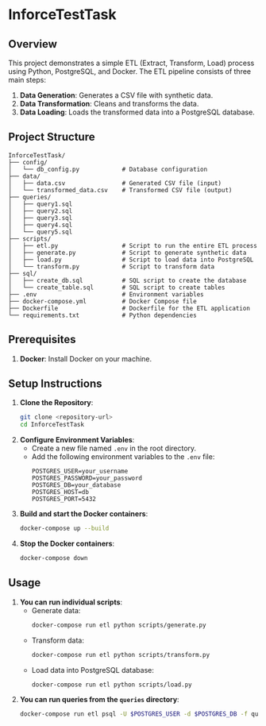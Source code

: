 # InforceTestTask

## Overview

This project demonstrates a simple ETL (Extract, Transform, Load) process using Python, PostgreSQL, and Docker. The ETL pipeline consists of three main steps:

1. **Data Generation**: Generates a CSV file with synthetic data.
2. **Data Transformation**: Cleans and transforms the data.
3. **Data Loading**: Loads the transformed data into a PostgreSQL database.

## Project Structure

```plaintext
InforceTestTask/
├── config/
│   └── db_config.py            # Database configuration
├── data/
│   ├── data.csv                # Generated CSV file (input)
│   └── transformed_data.csv    # Transformed CSV file (output)
├── queries/
│   ├── query1.sql              
│   ├── query2.sql              
│   ├── query3.sql              
│   ├── query4.sql              
│   └── query5.sql              
├── scripts/
│   ├── etl.py                  # Script to run the entire ETL process
│   ├── generate.py             # Script to generate synthetic data
│   ├── load.py                 # Script to load data into PostgreSQL
│   └── transform.py            # Script to transform data
├── sql/
│   ├── create_db.sql           # SQL script to create the database
│   └── create_table.sql        # SQL script to create tables
├── .env                        # Environment variables
├── docker-compose.yml          # Docker Compose file
├── Dockerfile                  # Dockerfile for the ETL application
└── requirements.txt            # Python dependencies
```
## Prerequisites
1. **Docker**: Install Docker on your machine.

## Setup Instructions
1. **Clone the Repository**: 
    ```bash
    git clone <repository-url>
    cd InforceTestTask
   ```
2. **Configure Environment Variables**:
    - Create a new file named `.env` in the root directory.
    - Add the following environment variables to the `.env` file:
        ```plaintext
        POSTGRES_USER=your_username
        POSTGRES_PASSWORD=your_password
        POSTGRES_DB=your_database
        POSTGRES_HOST=db
        POSTGRES_PORT=5432
        ```
3. **Build and start the Docker containers**:
    ```bash
    docker-compose up --build
    ```
4. **Stop the Docker containers**:
    ```bash
    docker-compose down
    ```
   
## Usage
1. **You can run individual scripts**:
    - Generate data:
        ```bash
        docker-compose run etl python scripts/generate.py
        ```
    - Transform data:
        ```bash
        docker-compose run etl python scripts/transform.py
        ```
    - Load data into PostgreSQL database:
        ```bash
        docker-compose run etl python scripts/load.py
        ```
2. **You can run queries from the `queries` directory**:
    ```bash
    docker-compose run etl psql -U $POSTGRES_USER -d $POSTGRES_DB -f queries/query1.sql
    ```